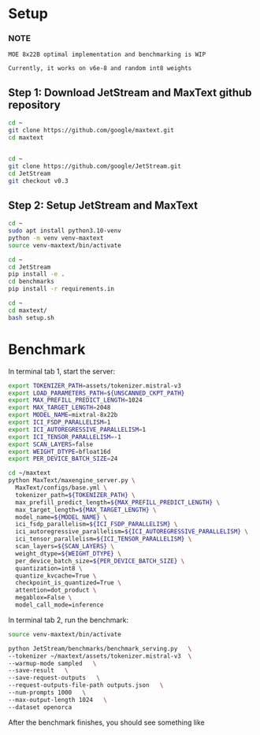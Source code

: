 # Setup
### NOTE 
```
MOE 8x22B optimal implementation and benchmarking is WIP

Currently, it works on v6e-8 and random int8 weights
```


## Step 1: Download JetStream and MaxText github repository
```bash
cd ~
git clone https://github.com/google/maxtext.git
cd maxtext


cd ~
git clone https://github.com/google/JetStream.git
cd JetStream
git checkout v0.3
```

## Step 2: Setup JetStream and MaxText
```bash
cd ~
sudo apt install python3.10-venv
python -m venv venv-maxtext
source venv-maxtext/bin/activate

cd ~
cd JetStream
pip install -e .
cd benchmarks
pip install -r requirements.in

cd ~
cd maxtext/
bash setup.sh
```

# Benchmark

In terminal tab 1, start the server:
```bash
export TOKENIZER_PATH=assets/tokenizer.mistral-v3
export LOAD_PARAMETERS_PATH=${UNSCANNED_CKPT_PATH}
export MAX_PREFILL_PREDICT_LENGTH=1024
export MAX_TARGET_LENGTH=2048
export MODEL_NAME=mixtral-8x22b
export ICI_FSDP_PARALLELISM=1
export ICI_AUTOREGRESSIVE_PARALLELISM=1
export ICI_TENSOR_PARALLELISM=-1
export SCAN_LAYERS=false
export WEIGHT_DTYPE=bfloat16d
export PER_DEVICE_BATCH_SIZE=24

cd ~/maxtext
python MaxText/maxengine_server.py \
  MaxText/configs/base.yml \
  tokenizer_path=${TOKENIZER_PATH} \
  max_prefill_predict_length=${MAX_PREFILL_PREDICT_LENGTH} \
  max_target_length=${MAX_TARGET_LENGTH} \
  model_name=${MODEL_NAME} \
  ici_fsdp_parallelism=${ICI_FSDP_PARALLELISM} \
  ici_autoregressive_parallelism=${ICI_AUTOREGRESSIVE_PARALLELISM} \
  ici_tensor_parallelism=${ICI_TENSOR_PARALLELISM} \
  scan_layers=${SCAN_LAYERS} \
  weight_dtype=${WEIGHT_DTYPE} \
  per_device_batch_size=${PER_DEVICE_BATCH_SIZE} \
  quantization=int8 \
  quantize_kvcache=True \
  checkpoint_is_quantized=True \
  attention=dot_product \
  megablox=False \
  model_call_mode=inference
```

In terminal tab 2, run the benchmark:
```bash
source venv-maxtext/bin/activate

python JetStream/benchmarks/benchmark_serving.py   \
--tokenizer ~/maxtext/assets/tokenizer.mistral-v3  \
--warmup-mode sampled   \
--save-result   \
--save-request-outputs   \
--request-outputs-file-path outputs.json   \
--num-prompts 1000   \
--max-output-length 1024   \
--dataset openorca
```

After the benchmark finishes, you should see something like 
```bash

```
